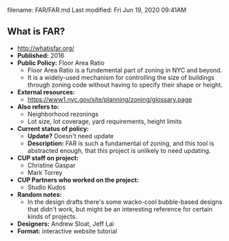 filename: FAR/FAR.md
Last modified: Fri Jun 19, 2020  09:41AM
  

## What is FAR?
* http://whatisfar.org/
* **Published:** 2016
* **Public Policy:** Floor Area Ratio
	* Floor Area Ratio is a fundemental part of zoning in NYC and beyond.
	* It is a widely-used mechanism for controlling the size of buildings through zoning code without having to specify their shape or height.
* **External resources:** 
	* https://www1.nyc.gov/site/planning/zoning/glossary.page
* **Also refers to:**
	* Neighborhood rezonings
	* Lot size, lot coverage, yard requirements, height limits
* **Current status of policy:**
	* **Update?** Doesn't need update
	* **Description:** FAR is such a fundamental of zoning, and this tool is abstracted enough, that this project is unlikely to need updating.
* **CUP staff on project:**
	* Christine Gaspar
	* Mark Torrey
* **CUP Partners who worked on the project:**
	* Studio Kudos
* **Random notes:**
	* In the design drafts there's some wacko-cool bubble-based designs that didn't work, but might be an interesting reference for certain kinds of projects.
* **Designers:** Andrew Sloat, Jeff Lai
* **Format:** interactive website tutorial



